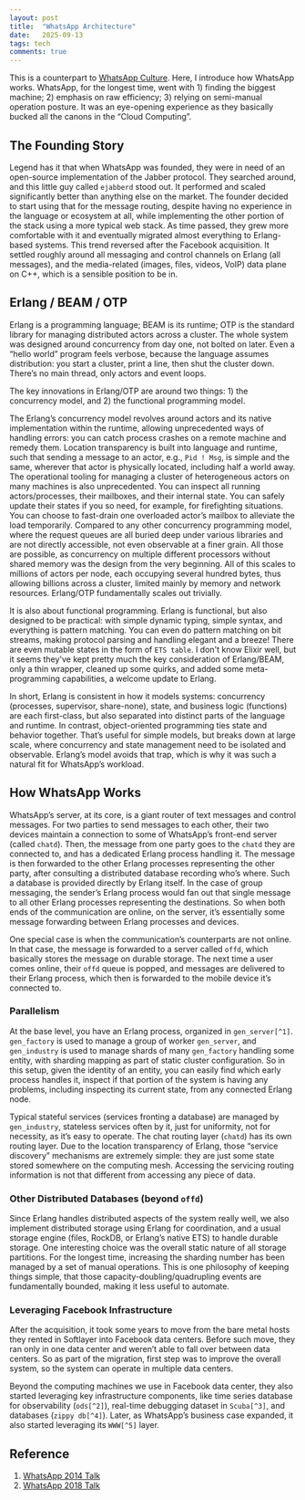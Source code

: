 ```yaml
---
layout: post
title:  "WhatsApp Architecture"
date:   2025-09-13
tags: tech 
comments: true
---
```


This is a counterpart to [WhatsApp Culture](https://xianxu.github.io/2025/04/18/culture-wa.html). Here, I introduce how WhatsApp works. WhatsApp, for the longest time, went with 1\) finding the biggest machine; 2\) emphasis on raw efficiency; 3\) relying on semi-manual operation posture. It was an eye-opening experience as they basically bucked all the canons in the “Cloud Computing”. 

## The Founding Story 

Legend has it that when WhatsApp was founded, they were in need of an open-source implementation of the Jabber protocol. They searched around, and this little guy called `ejabberd` stood out. It performed and scaled significantly better than anything else on the market. The founder decided to start using that for the message routing, despite having no experience in the language or ecosystem at all, while implementing the other portion of the stack using a more typical web stack. As time passed, they grew more comfortable with it and eventually migrated almost everything to Erlang-based systems. This trend reversed after the Facebook acquisition. It settled roughly around all messaging and control channels on Erlang (all messages), and the media-related (images, files, videos, VoIP) data plane on C++, which is a sensible position to be in. 

## Erlang / BEAM / OTP 

Erlang is a programming language; BEAM is its runtime; OTP is the standard library for managing distributed actors across a cluster. The whole system was designed around concurrency from day one, not bolted on later. Even a “hello world” program feels verbose, because the language assumes distribution: you start a cluster, print a line, then shut the cluster down. There’s no main thread, only actors and event loops. 

The key innovations in Erlang/OTP are around two things: 1\) the concurrency model, and 2\) the functional programming model. 

The Erlang’s concurrency model revolves around actors and its native implementation within the runtime, allowing unprecedented ways of handling errors: you can catch process crashes on a remote machine and remedy them. Location transparency is built into language and runtime, such that sending a message to an actor, e.g., `Pid ! Msg`, is simple and the same, wherever that actor is physically located, including half a world away. The operational tooling for managing a cluster of heterogeneous actors on many machines is also unprecedented. You can inspect all running actors/processes, their mailboxes, and their internal state. You can safely update their states if you so need, for example, for firefighting situations. You can choose to fast-drain one overloaded actor’s mailbox to alleviate the load temporarily. Compared to any other concurrency programming model, where the request queues are all buried deep under various libraries and are not directly accessible, not even observable at a finer grain. All those are possible, as concurrency on multiple different processors without shared memory was the design from the very beginning. All of this scales to millions of actors per node, each occupying several hundred bytes, thus allowing billions across a cluster, limited mainly by memory and network resources. Erlang/OTP fundamentally scales out trivially. 

It is also about functional programming. Erlang is functional, but also designed to be practical: with simple dynamic typing, simple syntax, and everything is pattern matching. You can even do pattern matching on bit streams, making protocol parsing and handling elegant and a breeze\! There are even mutable states in the form of `ETS table`. I don't know Elixir well, but it seems they've kept pretty much the key consideration of Erlang/BEAM, only a thin wrapper, cleaned up some quirks, and added some meta-programming capabilities, a welcome update to Erlang. 

In short, Erlang is consistent in how it models systems: concurrency (processes, supervisor, share-none), state, and business logic (functions) are each first-class, but also separated into distinct parts of the language and runtime. In contrast, object-oriented programming ties state and behavior together. That’s useful for simple models, but breaks down at large scale, where concurrency and state management need to be isolated and observable. Erlang’s model avoids that trap, which is why it was such a natural fit for WhatsApp’s workload. 

## How WhatsApp Works 

WhatsApp’s server, at its core, is a giant router of text messages and control messages. For two parties to send messages to each other, their two devices maintain a connection to some of WhatsApp’s front-end server (called `chatd`). Then, the message from one party goes to the `chatd` they are connected to, and has a dedicated Erlang process handling it. The message is then forwarded to the other Erlang processes representing the other party, after consulting a distributed database recording who’s where. Such a database is provided directly by Erlang itself. In the case of group messaging, the sender’s Erlang process would fan out that single message to all other Erlang processes representing the destinations. So when both ends of the communication are online, on the server, it’s essentially some message forwarding between Erlang processes and devices. 

One special case is when the communication’s counterparts are not online. In that case, the message is forwarded to a server called `offd`, which basically stores the message on durable storage. The next time a user comes online, their `offd` queue is popped, and messages are delivered to their Erlang process, which then is forwarded to the mobile device it’s connected to. 

### Parallelism

At the base level, you have an Erlang process, organized in `gen_server[^1]`. `gen_factory` is used to manage a group of worker `gen_server`, and `gen_industry` is used to manage shards of many `gen_factory` handling some entity, with sharding mapping as part of static cluster configuration. So in this setup, given the identity of an entity, you can easily find which early process handles it, inspect if that portion of the system is having any problems, including inspecting its current state, from any connected Erlang node. 

Typical stateful services (services fronting a database) are managed by `gen_industry`, stateless services often by it, just for uniformity, not for necessity, as it’s easy to operate. The chat routing layer (`chatd`) has its own routing layer. Due to the location transparency of Erlang, those “service discovery” mechanisms are extremely simple: they are just some state stored somewhere on the computing mesh. Accessing the servicing routing information is not that different from accessing any piece of data. 

### Other Distributed Databases (beyond `offd`)

Since Erlang handles distributed aspects of the system really well, we also implement distributed storage using Erlang for coordination, and a usual storage engine (files, RockDB, or Erlang’s native ETS) to handle durable storage. One interesting choice was the overall static nature of all storage partitions. For the longest time, increasing the sharding number has been managed by a set of manual operations. This is one philosophy of keeping things simple, that those capacity-doubling/quadrupling events are fundamentally bounded, making it less useful to automate. 

### Leveraging Facebook Infrastructure 

After the acquisition, it took some years to move from the bare metal hosts they rented in Softlayer into Facebook data centers. Before such move, they ran only in one data center and weren’t able to fall over between data centers. So as part of the migration, first step was to improve the overall system, so the system can operate in multiple data centers.

Beyond the computing machines we use in Facebook data center, they also started leveraging key infrastructure components, like time series database for observability (`ods[^2]`), real-time debugging dataset in `Scuba[^3]`, and databases (`zippy db[^4]`). Later, as WhatsApp’s business case expanded, it also started leveraging its `WWW[^5]` layer. 

## Reference 

1. [WhatsApp 2014 Talk](https://videog.infoq.com/downloads/pdfdownloads/presentations/Erlang2014-RickReed-ThatsBillionwithaBScalingtotheNextLevelatWhatsApp.pdf)   
2. [WhatsApp 2018 Talk](https://www.codemesh.io/uploads/media/default/0001/01/190cbb93b3aeab99aba07d051a857d05a46bf4d1.pdf) 

[^1]:  `gen_server` is wrap around a single Erlang process, think it as a server; `gen_factory` manage a group of `gen_server` that provide same functionality for parallelism; `gen_industry` managed sharding support. 

[^2]:  Time series database, similar to metric in datadog. 

[^3]:  A realtime hybrid of relational and time series table, used heavily for debugging. You can view it as structured application log, stored largely in memory, allowing SQL query over it, and an intuitive UI that support typical queries for debugging. 

[^4]:  Key value database, similar in interface to Dynamo. 

[^5]:  Facebook’s common front end server environment, a managed monolith that works.
